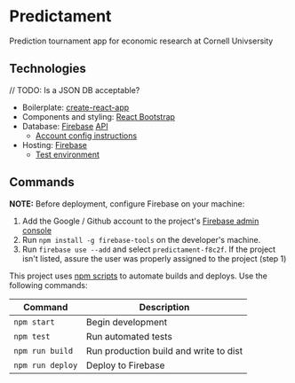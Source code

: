 # Predictament

Prediction tournament app for economic research at Cornell Univsersity

## Technologies

// TODO: Is a JSON DB acceptable?

* Boilerplate: [create-react-app](https://github.com/facebookincubator/create-react-app)
* Components and styling: [React Bootstrap](https://react-bootstrap.github.io)
* Database: [Firebase](https://firebase.google.com/docs/database/) [API](https://firebase.google.com/docs/reference/js/index-all?authuser=0)
  * [Account config instructions](https://github.com/firebase/quickstart-js/blob/master/database/README.md)
* Hosting: [Firebase](https://console.firebase.google.com/project/predictament-f8c2f/hosting/main)
  * [Test environment](https://predictament-f8c2f.firebaseapp.com)

## Commands

**NOTE:** Before deployment, configure Firebase on your machine:

1. Add the Google / Github account to the project's [Firebase admin console]()
2. Run `npm install -g firebase-tools` on the developer's machine.
3. Run `firebase use --add` and select `predictament-f8c2f`. If the project isn't listed, assure the user was properly assigned to the project (step 1)

This project uses [npm scripts](https://www.pluralsight.com/courses/npm-build-tool-introduction) to automate builds and deploys. Use the following commands:

| Command          | Description                            |
| ---------------- | -------------------------------------- |
| `npm start`      | Begin development                      |
| `npm test`       | Run automated tests                    |
| `npm run build`  | Run production build and write to dist |
| `npm run deploy` | Deploy to Firebase                     |
